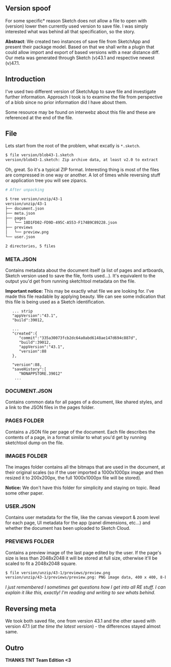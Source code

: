 ## Version spoof

For some specific* reason Sketch does not allow a file to open with (version)
lower then currently used version to save file. I was simply interested what was
behind all that specification, so the story.

**Abstract**: We created two instances of save file from SketchApp and present
their package model. Based on that we shall write a plugin that could allow
import and export of based versions with a near distance diff. Our meta was
generated through Sketch (v)43.1 and respective newest (v)47.1.

## Introduction

I've used two different version of SketchApp to save file and investigate
further information. Approach I took is to examine the file from perspective of
a blob since no prior information did I have about them.
  
Some resource may be found on interwebz about this file and these are referenced
at the end of the file.

## File

Lets start from the root of the problem, what excatly is `*.sketch`.
  
```sh
$ file version/blob43-1.sketch
version/blob43-1.sketch: Zip archive data, at least v2.0 to extract
```

Oh, great. So it's a typical ZIP format. Interesting thing is most of the files
are compressed in one way or another. A lot of times while reversing stuff or
application tree you will see ziparcs.
  
```sh
# After unpacking

$ tree version/unzip/43-1
version/unzip/43-1
├── document.json
├── meta.json
├── pages
│   └── 18D1FD02-FD9D-495C-A553-F174B9C89228.json
├── previews
│   └── preview.png
└── user.json

2 directories, 5 files
```

### META.JSON

Contains metadata about the document itself (a list of pages and artboards, 
Sketch version used to save the file, fonts used…). It's equivalent to the 
output you'd get from running sketchtool metadata on the file.

**Important notice:** This may be exactly what file we are looking for. I've
made this file readable by applying beauty. We can see some indication that this
file is being used as a Sketch identification.

```
   ... strip
   "appVersion":"43.1",
   "build":39012,

   ...
   "created":{  
      "commit":"335a30073fcb2dc64a0abd6148ae147d694c887d",
      "build":39012,
      "appVersion":"43.1",
      "version":88
   },

   "version":88,
   "saveHistory":[  
      "NONAPPSTORE.39012"
    ...
```


### DOCUMENT.JSON

Contains common data for all pages of a document, like shared styles, and a 
link to the JSON files in the pages folder.

### PAGES FOLDER

Contains a JSON file per page of the document. Each file describes the contents 
of a page, in a format similar to what you'd get by running sketchtool dump on 
the file.

### IMAGES FOLDER

The images folder contains all the bitmaps that are used in the document, at 
their original scales (so if the user imported a 1000x1000px image and then 
resized it to 200x200px, the full 1000x1000px file will be stored).

**Notice:** We don't have this folder for simplicity and staying on topic. Read
some other paper.

### USER.JSON

Contains user metadata for the file, like the canvas viewport & zoom level 
for each page, UI metadata for the app (panel dimensions, etc…) and whether the 
document has been uploaded to Sketch Cloud.

### PREVIEWS FOLDER

Contains a preview image of the last page edited by the user. If the page's 
size is less than 2048x2048 it will be stored at full size, otherwise it'll be 
scaled to fit a 2048x2048 square.

```sh
$ file version/unzip/43-1/previews/preview.png
version/unzip/43-1/previews/preview.png: PNG image data, 400 x 400, 8-bit/color RGBA, non-interlaced
```

*I just remembered I sometimes get questions how I get into all RE stuff. I can
explain it like this, exactly! I'm reading and writing to see whats behind.*

## Reversing meta

We took both saved file, one from version 43.1 and the other saved with version 
47.1 (*at the time the latest version*) - the differences stayed almost same.



## Outro

**THANKS TNT Team Edition <3**
